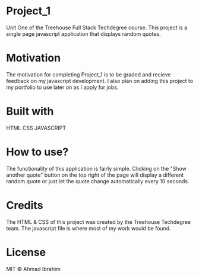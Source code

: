 # Project_1

Unit One of the Treehouse Full Stack Techdegree course. This project is a single page javascript application that displays random quotes.

# Motivation

The motivation for completing Project_1 is to be graded and recieve feedback on my javascript development. I also plan on adding this project to my portfolio to use later on as I apply for jobs.

# Built with

HTML
CSS
JAVASCRIPT

# How to use?

The functionality of this application is fairly simple. Clicking on the "Show another quote" button on the top right of the page will display a different random quote or just let the quote change automatically every 10 seconds.

# Credits

The HTML & CSS of this project was created by the Treehouse Techdegree team. The javascript file is where most of my work would be found.

# License

MIT © Ahmad Ibrahim
